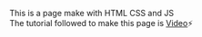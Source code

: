 This is a page make with HTML CSS and JS<br>
The tutorial followed to make this page is [Video](https://youtu.be/lPJVi797Uy0)⚡
